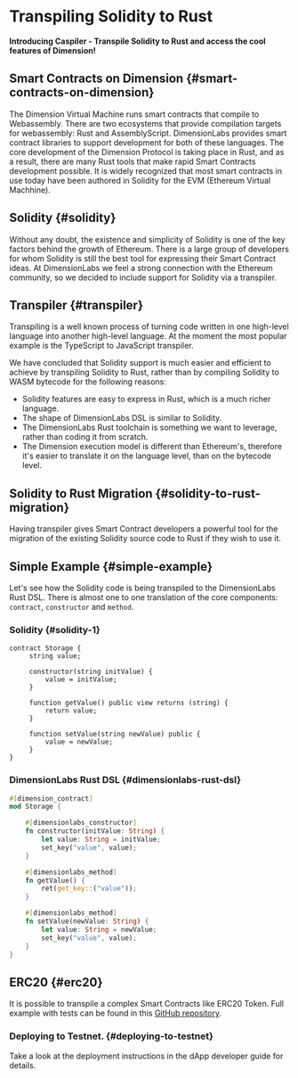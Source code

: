 # Transpiling Solidity to Rust

**Introducing Caspiler - Transpile Solidity to Rust and access the cool features of Dimension!**

## Smart Contracts on Dimension {#smart-contracts-on-dimension}

The Dimension Virtual Machine runs smart contracts that compile to Webassembly. There are two ecosystems that provide compilation targets for webassembly: Rust and AssemblyScript. DimensionLabs provides smart contract libraries to support development for both of these languages. The core development of the Dimension Protocol is taking place in Rust, and as a result, there are many Rust tools that make rapid Smart Contracts development possible. It is widely recognized that most smart contracts in use today have been authored in Solidity for the EVM (Ethereum Virtual Machhine).

## Solidity {#solidity}

Without any doubt, the existence and simplicity of Solidity is one of the key factors behind the growth of Ethereum. There is a large group of developers for whom Solidity is still the best tool for expressing their Smart Contract ideas. At DimensionLabs we feel a strong connection with the Ethereum community, so we decided to include support for Solidity via a transpiler.

## Transpiler {#transpiler}

Transpiling is a well known process of turning code written in one high-level language into another high-level language. At the moment the most popular example is the TypeScript to JavaScript transpiler.

We have concluded that Solidity support is much easier and efficient to achieve by transpiling Solidity to Rust, rather than by compiling Solidity to WASM bytecode for the following reasons:

-   Solidity features are easy to express in Rust, which is a much richer language.
-   The shape of DimensionLabs DSL is similar to Solidity.
-   The DimensionLabs Rust toolchain is something we want to leverage, rather than coding it from scratch.
-   The Dimension execution model is different than Ethereum's, therefore it's easier to translate it on the language level, than on the bytecode level.

## Solidity to Rust Migration {#solidity-to-rust-migration}

Having transpiler gives Smart Contract developers a powerful tool for the migration of the existing Solidity source code to Rust if they wish to use it.

## Simple Example {#simple-example}

Let's see how the Solidity code is being transpiled to the DimensionLabs Rust DSL. There is almost one to one translation of the core components: `contract`, `constructor` and `method`.

### Solidity {#solidity-1}

```Solidity
contract Storage {
     string value;

     constructor(string initValue) {
         value = initValue;
     }

     function getValue() public view returns (string) {
         return value;
     }

     function setValue(string newValue) public {
         value = newValue;
     }
}
```

### DimensionLabs Rust DSL {#dimensionlabs-rust-dsl}

```Rust
#[dimension_contract]
mod Storage {

    #[dimensionlabs_constructor]
    fn constructor(initValue: String) {
        let value: String = initValue;
        set_key("value", value);
    }

    #[dimensionlabs_method]
    fn getValue() {
        ret(get_key::("value"));
    }

    #[dimensionlabs_method]
    fn setValue(newValue: String) {
        let value: String = newValue;
        set_key("value", value);
    }
}
```

## ERC20 {#erc20}

It is possible to transpile a complex Smart Contracts like ERC20 Token. Full example with tests can be found in this [GitHub repository](https://github.com/dimension-labs/erc20).

### Deploying to Testnet. {#deploying-to-testnet}

Take a look at the deployment instructions in the dApp developer guide for details.
